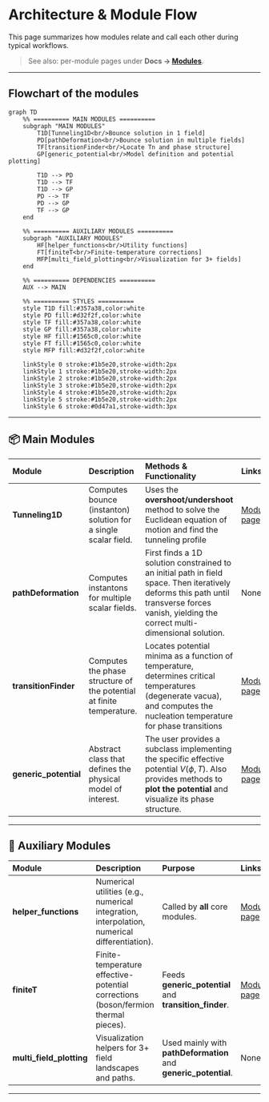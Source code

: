 # Architecture & Module Flow
This page summarizes how modules relate and call each other during typical workflows.

> See also: per-module pages under **Docs → [Modules](modules)**.

---
## Flowchart of the modules

```mermaid
graph TD
    %% ========== MAIN MODULES ==========
    subgraph "MAIN MODULES"
        T1D[Tunneling1D<br/>Bounce solution in 1 field]
        PD[pathDeformation<br/>Bounce solution in multiple fields]
        TF[transitionFinder<br/>Locate Tn and phase structure]
        GP[generic_potential<br/>Model definition and potential plotting]
        
        T1D --> PD
        T1D --> TF
        T1D --> GP
        PD --> TF
        PD --> GP
        TF --> GP
    end

    %% ========== AUXILIARY MODULES ==========
    subgraph "AUXILIARY MODULES"
        HF[helper_functions<br/>Utility functions]
        FT[finiteT<br/>Finite-temperature corrections]
        MFP[multi_field_plotting<br/>Visualization for 3+ fields]
    end

    %% ========== DEPENDENCIES ==========
    AUX --> MAIN
    
    %% ========== STYLES ==========
    style T1D fill:#357a38,color:white
    style PD fill:#d32f2f,color:white
    style TF fill:#357a38,color:white
    style GP fill:#357a38,color:white
    style HF fill:#1565c0,color:white
    style FT fill:#1565c0,color:white
    style MFP fill:#d32f2f,color:white
    
    linkStyle 0 stroke:#1b5e20,stroke-width:2px
    linkStyle 1 stroke:#1b5e20,stroke-width:2px
    linkStyle 2 stroke:#1b5e20,stroke-width:2px
    linkStyle 3 stroke:#1b5e20,stroke-width:2px
    linkStyle 4 stroke:#1b5e20,stroke-width:2px
    linkStyle 5 stroke:#1b5e20,stroke-width:2px
    linkStyle 6 stroke:#0d47a1,stroke-width:3px
```

---

## 📦 Main Modules
| Module                 | Description                                   | Methods & Functionality                                                                            | Links                                                                                     |
| :--------------------- | :-------------------------------------------- | :---------------------------------------------------------------------------------------------------- | :---------------------------------------------------------------------------------------- |
| **Tunneling1D**        | Computes bounce (instanton) solution for a single scalar field. | Uses the **overshoot/undershoot** method to solve the Euclidean equation of motion and find the tunneling profile               | [Module page](modules/tunneling1D/single_field)                                                     |
| **pathDeformation**    | Computes instantons for multiple scalar fields.  | First finds a 1D solution constrained to an initial path in field space. Then iteratively deforms this path until transverse forces vanish, yielding the correct multi-dimensional solution.                    | None |
| **transitionFinder** | Computes the phase structure of the potential at finite temperature. |Locates potential minima as a function of temperature, determines critical temperatures (degenerate vacua), and computes the nucleation temperature for phase transitions | [Module page](modules/transitionFinder/transitionFinder.md)                                               |
| **generic\_potential** | Abstract class that defines the physical model of interest.       | The user provides a subclass implementing the specific effective potential $V(\phi, T)$. Also provides methods to **plot the potential** and visualize its phase structure.   | [Module page](modules/generic_potential/generic_potential.md)                                               |


---
## 🔧 Auxiliary Modules
| Module                     | Description                                                                         | Purpose                                               | Links                                   |
| :------------------------- | :---------------------------------------------------------------------------------- | :--------------------------------------------------------------- |:----------------------------------------|
| **helper\_functions**      | Numerical utilities (e.g., numerical integration, interpolation, numerical differentiation). | Called by **all** core modules.                                  | [Module page](modules/helper_functions) |
| **finiteT**                | Finite-temperature effective-potential corrections (boson/fermion thermal pieces).  | Feeds **generic\_potential** and **transition\_finder**.         | [Module page](modules/finiteT)          |
| **multi\_field\_plotting** | Visualization helpers for 3+ field landscapes and paths.                            | Used mainly with **pathDeformation** and **generic\_potential**. | None                      |
                               
---
